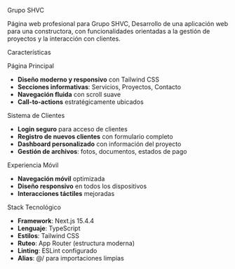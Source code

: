 Grupo SHVC

Página web profesional para Grupo SHVC, Desarrollo de una aplicación web para una constructora, con funcionalidades orientadas a la gestión de proyectos y la interacción con clientes.

Características

Página Principal
- **Diseño moderno y responsivo** con Tailwind CSS
- **Secciones informativas**: Servicios, Proyectos, Contacto
- **Navegación fluida** con scroll suave
- **Call-to-actions** estratégicamente ubicados

Sistema de Clientes
- **Login seguro** para acceso de clientes
- **Registro de nuevos clientes** con formulario completo
- **Dashboard personalizado** con información del proyecto
- **Gestión de archivos**: fotos, documentos, estados de pago

Experiencia Móvil
- **Navegación móvil** optimizada
- **Diseño responsivo** en todos los dispositivos
- **Interacciones táctiles** mejoradas

Stack Tecnológico

- **Framework**: Next.js 15.4.4
- **Lenguaje**: TypeScript
- **Estilos**: Tailwind CSS
- **Ruteo**: App Router (estructura moderna)
- **Linting**: ESLint configurado
- **Alias**: @/ para importaciones limpias
